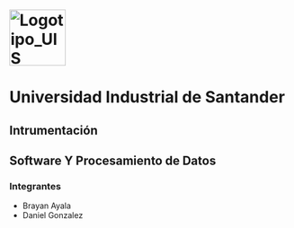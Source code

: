 #  <img width="100" height="100" alt="Logotipo_UIS" src="https://github.com/user-attachments/assets/8988a266-81fd-47d7-b9c8-4653d853be25" /> 

# Universidad Industrial de Santander

## Intrumentación 

## Software Y Procesamiento de Datos

### Integrantes

- Brayan Ayala
- Daniel Gonzalez
